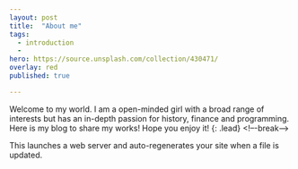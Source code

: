 ```yaml
---
layout: post
title:  "About me"
tags:
  - introduction
  - 
hero: https://source.unsplash.com/collection/430471/
overlay: red
published: true

---
```

Welcome to my world. I am a open-minded girl with a broad range of interests but has an in-depth passion for history, finance and programming. Here is my blog to share my works! Hope you enjoy it!
{: .lead}
<!–-break-–>

This launches a web server and auto-regenerates your site when a file is updated.  

